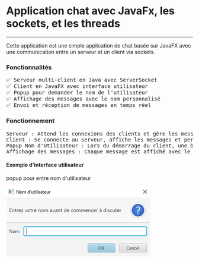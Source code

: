 <h1>Application chat avec JavaFx, les sockets, et les threads</h1>
<hr/>
<p>Cette application est une simple application de chat basée sur JavaFX avec une communication entre un serveur et un client via sockets.</p>

<h3>Fonctionnalités</h3>
<pre>
✅ Serveur multi-client en Java avec ServerSocket
✅ Client en JavaFX avec interface utilisateur
✅ Popup pour demander le nom de l'utilisateur
✅ Affichage des messages avec le nom personnalisé
✅ Envoi et réception de messages en temps réel
</pre>

<h3>Fonctionnement</h3>
<pre>
Serveur : Attend les connexions des clients et gère les messages.
Client : Se connecte au serveur, affiche les messages et permet d'envoyer des messages.
Popup Nom d'Utilisateur : Lors du démarrage du client, une boîte de dialogue demande le nom de l'utilisateur.
Affichage des messages : Chaque message est affiché avec le nom de l'expéditeur.
</pre>

<h4>Exemple d'interface utilisateur</h4>
<p>popup pour entre nom d'utilisateur</p>
<img src="src/main/resources/net/me/chat_application/views/images/img.png">